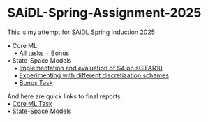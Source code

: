# SAiDL-Spring-Assignment-2025
This is my attempt for SAiDL Spring Induction 2025

• Core ML    
&nbsp;&nbsp;&nbsp;&nbsp;• [All tasks + Bonus](Core-ML/main.ipynb)    
• State-Space Models    
&nbsp;&nbsp;&nbsp;&nbsp;• [Implementation and evaluation of S4 on sCIFAR10](State-Space-Models/s4_scifar10_2.ipynb)  
&nbsp;&nbsp;&nbsp;&nbsp;• [Experimenting with different discretization schemes](State-Space-Models/s4_scifar10_3.ipynb)  
&nbsp;&nbsp;&nbsp;&nbsp;• [Bonus Task]()    

And here are quick links to final reports:  
• [Core ML Task](Core-ML/Core_ML_report.pdf)  
• [State-Space Models]()
